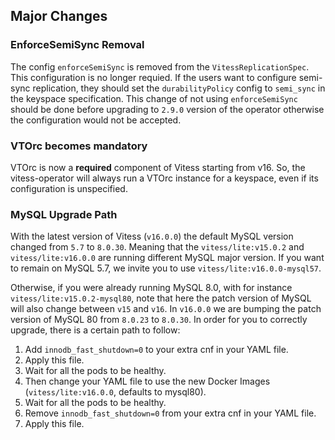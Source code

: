 ## Major Changes

### EnforceSemiSync Removal

The config `enforceSemiSync` is removed from the `VitessReplicationSpec`. This configuration is no longer requied.
If the users want to configure semi-sync replication, they should set the `durabilityPolicy` config to `semi_sync` in the keyspace specification.
This change of not using `enforceSemiSync` should be done before upgrading to `2.9.0` version of the operator otherwise the configuration would not be accepted.

### VTOrc becomes mandatory

VTOrc is now a **required** component of Vitess starting from v16. So, the vitess-operator will always run
a VTOrc instance for a keyspace, even if its configuration is unspecified.

### MySQL Upgrade Path

With the latest version of Vitess (`v16.0.0`) the default MySQL version changed from `5.7` to `8.0.30`.
Meaning that the `vitess/lite:v15.0.2` and `vitess/lite:v16.0.0` are running different MySQL major version.
If you want to remain on MySQL 5.7, we invite you to use `vitess/lite:v16.0.0-mysql57`.

Otherwise, if you were already running MySQL 8.0, with for instance `vitess/lite:v15.0.2-mysql80`, note that here the patch version of MySQL will also change between `v15` and `v16`.
In `v16.0.0` we are bumping the patch version of MySQL 80 from `8.0.23` to `8.0.30`.
In order for you to correctly upgrade, there is a certain path to follow:

1. Add `innodb_fast_shutdown=0` to your extra cnf in your YAML file.
2. Apply this file.
3. Wait for all the pods to be healthy.
4. Then change your YAML file to use the new Docker Images (`vitess/lite:v16.0.0`, defaults to mysql80).
5. Wait for all the pods to be healthy.
6. Remove `innodb_fast_shutdown=0` from your extra cnf in your YAML file.
7. Apply this file.
